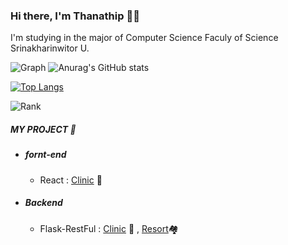 ### Hi there, I'm Thanathip 👋🏻

I'm studying in the major of Computer Science Faculy of Science Srinakharinwitor U.

![Graph](https://github-profile-summary-cards.vercel.app/api/cards/profile-details?username=sSlotty&line_height=21&theme=github_dark)
![Anurag's GitHub stats](https://github-readme-stats.vercel.app/api?username=sSlotty&show_icons=true&theme=radical)

[![Top Langs](https://github-readme-stats.vercel.app/api/top-langs/?username=sSlotty&layout=compact&theme=radical)](https://github.com/anuraghazra/github-readme-stats)

![Rank](https://github-profile-trophy.vercel.app/?username=ryo-ma&theme=dracula)
##### MY PROJECT 🌈
- ##### fornt-end
	- React : [Clinic](https://github.com/sSlotty/clinic-react) 🏥

- ##### Backend 
	- Flask-RestFul : [Clinic](https://github.com/sSlotty/clinic-api) 🏥 ,   [Resort](https://github.com/sSlotty/ResortAPI)🏘️


